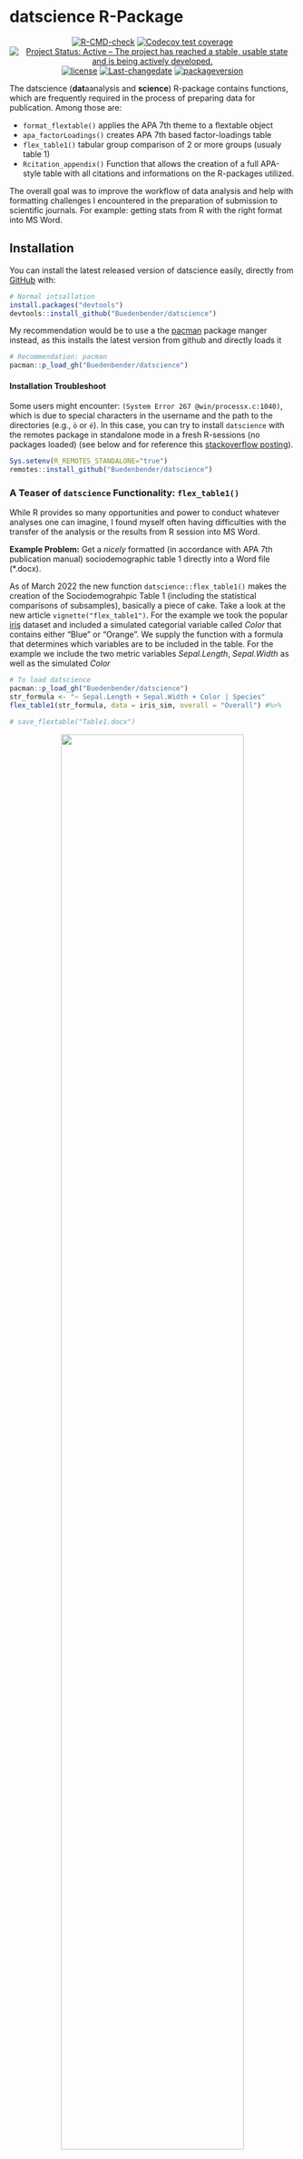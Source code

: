 
<!-- README.md is generated from README.Rmd. Please edit that file -->
<style type="text/css">
.centerImage
{
 text-align:center;
 display:block;
}
</style>

# datscience R-Package

<!-- badges: start -->
<center>

[![R-CMD-check](https://github.com/Buedenbender/datscience/workflows/R-CMD-check/badge.svg)](https://github.com/Buedenbender/datscience/actions)
[![Codecov test
coverage](https://codecov.io/gh/Buedenbender/datscience/branch/main/graph/badge.svg)](https://app.codecov.io/gh/Buedenbender/datscience?branch=main)
[![Project Status: Active – The project has reached a stable, usable
state and is being actively
developed.](https://www.repostatus.org/badges/latest/active.svg)](https://www.repostatus.org/#active)
[![license](https://img.shields.io/github/license/mashape/apistatus.svg)](https://choosealicense.com/licenses/mit/)
[![Last-changedate](https://img.shields.io/badge/last%20change-2022--10--31-yellowgreen.svg)](commits/main)
[![packageversion](https://img.shields.io/badge/Package%20version-0.2.5-orange.svg?style=flat-square)](commits/main)

</center>
<!-- badges: end -->

The datscience (**dat**aanalysis and **science**) R-package contains
functions, which are frequently required in the process of preparing
data for publication. Among those are:

-   `format_flextable()` applies the APA 7th theme to a flextable object
-   `apa_factorLoadings()` creates APA 7th based factor-loadings table
-   `flex_table1()` tabular group comparison of 2 or more groups (usualy
    table 1)
-   `Rcitation_appendix()` Function that allows the creation of a full
    APA-style table with all citations and informations on the
    R-packages utilized.

The overall goal was to improve the workflow of data analysis and help
with formatting challenges I encountered in the preparation of
submission to scientific journals. For example: getting stats from R
with the right format into MS Word.

## Installation

You can install the latest released version of datscience easily,
directly from
[GitHub](https://github.com/Buedenbender/datscience#readme) with:

``` r
# Normal intsallation
install.packages("devtools")
devtools::install_github("Buedenbender/datscience")
```

My recommendation would be to use a the
[pacman](https://github.com/trinker/pacman) package manger instead, as
this installs the latest version from github and directly loads it

``` r
# Recommendation: pacman
pacman::p_load_gh("Buedenbender/datscience")
```

#### Installation Troubleshoot

Some users might encounter: `(System Error 267 @win/processx.c:1040)`,
which is due to special characters in the username and the path to the
directories (e.g., `ö` or `é`). In this case, you can try to install
`datscience` with the remotes package in standalone mode in a fresh
R-sessions (no packages loaded) (see below and for reference this
[stackoverflow posting](https://stackoverflow.com/q/68400661/7318488)).

``` r
Sys.setenv(R_REMOTES_STANDALONE="true")
remotes::install_github("Buedenbender/datscience")
```

### A Teaser of `datscience` Functionality: `flex_table1()`

While R provides so many opportunities and power to conduct whatever
analyses one can imagine, I found myself often having difficulties with
the transfer of the analysis or the results from R session into MS Word.

**Example Problem:** Get a *nicely* formatted (in accordance with APA
7th publication manual) sociodemographic table 1 directly into a Word
file (\*.docx).

As of March 2022 the new function `datscience::flex_table1()` makes the
creation of the Sociodemograhpic Table 1 (including the statistical
comparisons of subsamples), basically a piece of cake. Take a look at
the new article `vignette("flex_table1")`. For the example we took the
popular [iris]() dataset and included a simulated categorial variable
called *Color* that contains either “Blue” or “Orange”. We supply the
function with a formula that determines which variables are to be
included in the table. For the example we include the two metric
variables *Sepal.Length*, *Sepal.Width* as well as the simulated *Color*

``` r
# To load datscience
pacman::p_load_gh("Buedenbender/datscience")
str_formula <- "~ Sepal.Length + Sepal.Width + Color | Species"
flex_table1(str_formula, data = iris_sim, overall = "Overall") #%>% 
```

``` r
# save_flextable("Table1.docx")
```

<center>
<img src = "man/figures/flex_table1.png" 
centerImage width = "80%" />
</center>

Uncomment the pipe `%>%` operator above and the line after the call to
`flex_table1()` to diretly save this nicely formatted tabular comparison
as .docs (Word) document.

## Further Examples of `datscience` Functionality

### The apa_corrTable() Function

The `datscience::apa_corrTable()` displays correlations with marked
significance and additionally adds descriptive statistics to the table,
*see below*:

**Screenshot of “CorrelationTable_iris.docx”**
<center>
<img src = "man/figures/README-apa_corrTableExample.png" 
centerImage width = "95%" />
</center>

This function resolves around three other useful functions from this
package.

1.  Creates the correlation table by calling
    `datscience::corstars()`[<sup>\[1\]</sup>](https://rdrr.io/github/DominikVogel/vogelR/src/R/output.R)).

    ``` r
    datscience::corstars(iris[1:4])
    #>              Sepal.Length Sepal.Width Petal.Length
    #> Sepal.Length                                      
    #> Sepal.Width     -0.12                             
    #> Petal.Length     0.87***    -0.43***              
    #> Petal.Width      0.82***    -0.37***      0.96***
    ```

2.  Appends desired summary stats to the flextable.

3.  Formatting of the `flextable::flextable()` object to APA 7th style,
    by utilizing the `format_flextable()` function. To illustrate the
    function, we here use it to display the first 5 rows of the iris
    data set.

    ``` r
    datscience::format_flextable(flextable::flextable(head(iris, 5)),
      table_caption = c("Table 2", "Illustrating Functionality of format_flextable()")
    )
    ```

    ![FFIE.png](man/figures/README-format_flextableIris.png)

4.  Utilizing the `datscience::save_flextable()` function. This will
    savely (i.e., prohibiting overwrite of files by serializing the
    naming) write the flextable object to a Word (.docx) file

### format_flextable() Function

One of the most utilized functions inside the package is the
`datscience::format_flextable()` which takes a `flextable` objects and
applies the APA 7th edition theme on it. It also provides a work-around
to give an APA ready table caption and a note.

**Note:** The code for the formatting (theme) for `format_flextable()`
function was inspired from the blog post of [Rémi
Thériault](https://rempsyc.remi-theriault.com/articles/table)

The flextable package is so versatile and it was exactly what I was
looking for to get nicely formatted tables directly from R(studio) into
Word. The same holds true for the `datscience::format_flextable()`
function from the datscience package. It just applies some repetitive
formatting necessary to convert a flextable to a “publication ready” APA
formatted table.

One example of the flexibility would be to just try to print the factor
loadings from a principal component analysis (PCA, `psych::prinicial`)

**Let’s first create an exemplary
PCA**<sup>\[[1](https://www.rdocumentation.org/packages/datasets/versions/3.6.2/topics/Harman74.cor),
[2](https://personality-project.org/r/psych/help/principal.html)\]</sup>
**and extract the factor loadings**:  
(Which is also more conveniently packaged in the function
`apa_factorLoadings()` function)

``` r
# Creation of an Example Prinicipal Component Analysis
pacman::p_load(psych, dplyr)
pc <- principal(Harman74.cor$cov, 4, rotate = "varimax")
pc_loadings <- pc %>%
  fa.sort() %>%
  .[["loadings"]] %>%
  round(3) %>%
  unclass() %>%
  as.data.frame() %>%
  mutate(across(
    everything(),
    ~ if_else((. < 0.3), "", as.character(.))
  )) %>%
  bind_cols(
    Communality = pc$communality,
    Uniqueness = pc$uniquenesses,
    Complexity = pc$complexity
  ) %>%
  mutate(across(where(is.numeric), round, 2)) %>%
  tibble::rownames_to_column("items")
```

**Formatting these loadings to APA with just one function:**

``` r
formatted_loadings <- datscience::format_flextable(flextable::flextable(pc_loadings),
  table_caption = c("Table 3", "Factor Loadings in Exemplary PCA")
)
formatted_loadings
```

![](man/figures/README-format_flextableExample.png)

## Related Work

-   [rempsyc](https://rempsyc.remi-theriault.com/) I highly recommend
    this now available package. It offers great utility for psychologist
    and social scientist getting into R and provides nicely on-point
    tutorials on how to implement the provided functions
    ([one](https://remi-theriault.com/blog_table.html) of which was the
    origin of `datscience::format_flextable()`)

<!-- # Testing Packagedown -->
